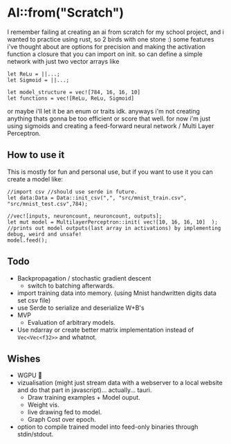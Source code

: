 # AI::from("Scratch")

I remember failing at creating an ai from scratch for my school project, and i wanted to practice using rust, so 2 birds with one stone :)
some features i've thought about are options for precision and making the activation function a closure that you can import on init. so can define a simple network with just two vector arrays like

    let ReLu = ||...;
    let Sigmoid = ||...;
    
    let model_structure = vec![784, 16, 16, 10]
    let functions = vec![ReLu, ReLu, Sigmoid]

or maybe i'll let it be an enum or traits idk. anyways i'm not creating anything thats gonna be too efficient or score that well. for now i'm just using sigmoids and creating a feed-forward neural network / Multi Layer Perceptron. 


## How to use it
This is mostly for fun and personal use, but if you want to use it you can create a model like:
    
    //import csv //should use serde in future.
    let data:Data = Data::init_csv(",", "src/mnist_train.csv", "src/mnist_test.csv",784);
    
    //vec![inputs, neuroncount, neuroncount, outputs];
    let mut model = MultilayerPerceptron::init( vec![10, 16, 16, 10]  ); 
    //prints out model outputs(last array in activations) by implementing debug, weird and unsafe!
    model.feed(); 


## Todo
- Backpropagation / stochastic gradient descent
    - switch to batching afterwards.
- import training data into memory. (using Mnist handwritten digits data set csv file)
- use Serde to serialize and deserialize W+B's
- MVP
    - Evaluation of arbitrary models.
- Use ndarray or create better matrix implementation instead of `Vec<Vec<f32>>` and whatnot.

## Wishes
- WGPU 🤤
- vizualisation (might just stream data with a webserver to a local website and do that part in javascript)... actually... tauri.
    - Draw training examples + Model ouput.
    - Weight vis.
    - live drawing fed to model.
    - Graph Cost over epoch.
- option to compile trained model into feed-only binaries through stdin/stdout.


